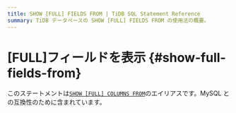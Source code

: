 ```yaml
---
title: SHOW [FULL] FIELDS FROM | TiDB SQL Statement Reference
summary: TiDB データベースの SHOW [FULL] FIELDS FROM の使用法の概要。
---
```


# [FULL]フィールドを表示 {#show-full-fields-from}

このステートメントは[`SHOW [FULL] COLUMNS FROM`](/sql-statements/sql-statement-show-columns-from.md)のエイリアスです。MySQL との互換性のために含まれています。
